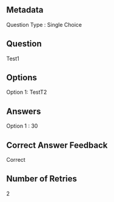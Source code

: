 ## Metadata
Question Type : Single Choice

## Question
Test1

## Options
Option 1: TestT2

## Answers
Option 1 : 30

## Correct Answer Feedback
Correct

## Number of Retries
2

